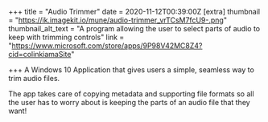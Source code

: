 +++
title = "Audio Trimmer"
date = 2020-11-12T00:39:00Z
[extra]
thumbnail = "https://ik.imagekit.io/mune/audio-trimmer_vrTCsM7fcU9-.png"
thumbnail_alt_text = "A program allowing the user to select parts of audio to keep with trimming controls"
link = "https://www.microsoft.com/store/apps/9P98V42MC8Z4?cid=colinkiamaSite"

+++
A Windows 10 Application that gives users a simple, seamless way to trim audio files.

The app takes care of copying metadata and supporting file formats so all the user has to worry about is keeping the parts of an audio file that they want!

